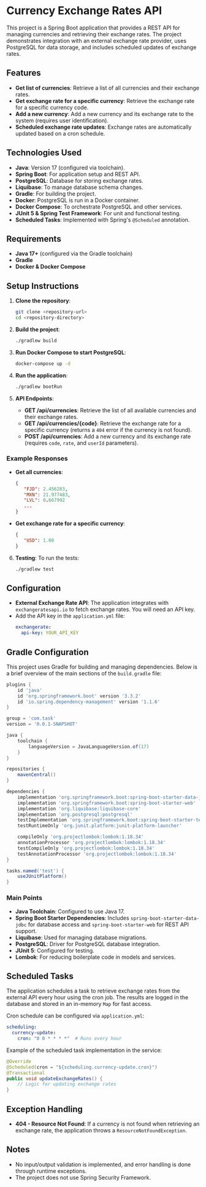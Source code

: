 
# Currency Exchange Rates API

This project is a Spring Boot application that provides a REST API for managing currencies and retrieving their exchange rates. The project demonstrates integration with an external exchange rate provider, uses PostgreSQL for data storage, and includes scheduled updates of exchange rates.

## Features

- **Get list of currencies**: Retrieve a list of all currencies and their exchange rates.
- **Get exchange rate for a specific currency**: Retrieve the exchange rate for a specific currency code.
- **Add a new currency**: Add a new currency and its exchange rate to the system (requires user identification).
- **Scheduled exchange rate updates**: Exchange rates are automatically updated based on a cron schedule.

## Technologies Used

- **Java**: Version 17 (configured via toolchain).
- **Spring Boot**: For application setup and REST API.
- **PostgreSQL**: Database for storing exchange rates.
- **Liquibase**: To manage database schema changes.
- **Gradle**: For building the project.
- **Docker**: PostgreSQL is run in a Docker container.
- **Docker Compose**: To orchestrate PostgreSQL and other services.
- **JUnit 5 & Spring Test Framework**: For unit and functional testing.
- **Scheduled Tasks**: Implemented with Spring's `@Scheduled` annotation.

## Requirements

- **Java 17+** (configured via the Gradle toolchain)
- **Gradle**
- **Docker & Docker Compose**

## Setup Instructions

1. **Clone the repository**:
   ```bash
   git clone <repository-url>
   cd <repository-directory>
   ```

2. **Build the project**:
   ```bash
   ./gradlew build
   ```

3. **Run Docker Compose to start PostgreSQL**:
   ```bash
   docker-compose up -d
   ```

4. **Run the application**:
   ```bash
   ./gradlew bootRun
   ```

5. **API Endpoints**:

   - **GET /api/currencies**: Retrieve the list of all available currencies and their exchange rates.
   - **GET /api/currencies/{code}**: Retrieve the exchange rate for a specific currency (returns a `404` error if the currency is not found).
   - **POST /api/currencies**: Add a new currency and its exchange rate (requires `code`, `rate`, and `userId` parameters).

### Example Responses

- **Get all currencies**:
   ```json
   {
      "FJD": 2.456283,
      "MXN": 21.977483,
      "LVL": 0.667992
      ...
   }
   ```

- **Get exchange rate for a specific currency**:
   ```json
   {
      "USD": 1.00
   }
   ```

6. **Testing**:
   To run the tests:
   ```bash
   ./gradlew test
   ```

## Configuration

- **External Exchange Rate API**: The application integrates with `exchangeratesapi.io` to fetch exchange rates. You will need an API key.
- Add the API key in the `application.yml` file:
   ```yaml
   exchangerate:
     api-key: YOUR_API_KEY
   ```

## Gradle Configuration

This project uses Gradle for building and managing dependencies. Below is a brief overview of the main sections of the `build.gradle` file:

```groovy
plugins {
	id 'java'
	id 'org.springframework.boot' version '3.3.2'
	id 'io.spring.dependency-management' version '1.1.6'
}

group = 'com.task'
version = '0.0.1-SNAPSHOT'

java {
	toolchain {
		languageVersion = JavaLanguageVersion.of(17)
	}
}

repositories {
	mavenCentral()
}

dependencies {
	implementation 'org.springframework.boot:spring-boot-starter-data-jdbc'
	implementation 'org.springframework.boot:spring-boot-starter-web'
	implementation 'org.liquibase:liquibase-core'
	implementation 'org.postgresql:postgresql'
	testImplementation 'org.springframework.boot:spring-boot-starter-test'
	testRuntimeOnly 'org.junit.platform:junit-platform-launcher'

	compileOnly 'org.projectlombok:lombok:1.18.34'
	annotationProcessor 'org.projectlombok:lombok:1.18.34'
	testCompileOnly 'org.projectlombok:lombok:1.18.34'
	testAnnotationProcessor 'org.projectlombok:lombok:1.18.34'
}

tasks.named('test') {
	useJUnitPlatform()
}
```

### Main Points

- **Java Toolchain**: Configured to use Java 17.
- **Spring Boot Starter Dependencies**: Includes `spring-boot-starter-data-jdbc` for database access and `spring-boot-starter-web` for REST API support.
- **Liquibase**: Used for managing database migrations.
- **PostgreSQL**: Driver for PostgreSQL database integration.
- **JUnit 5**: Configured for testing.
- **Lombok**: For reducing boilerplate code in models and services.

## Scheduled Tasks

The application schedules a task to retrieve exchange rates from the external API every hour using the cron job. The results are logged in the database and stored in an in-memory `Map` for fast access.

Cron schedule can be configured via `application.yml`:
```yaml
scheduling:
  currency-update:
    cron: "0 0 * * * *"  # Runs every hour
```

Example of the scheduled task implementation in the service:

```java
@Override
@Scheduled(cron = "${scheduling.currency-update.cron}")
@Transactional
public void updateExchangeRates() {
    // Logic for updating exchange rates
}
```

## Exception Handling

- **404 - Resource Not Found**: If a currency is not found when retrieving an exchange rate, the application throws a `ResourceNotFoundException`.

## Notes

- No input/output validation is implemented, and error handling is done through runtime exceptions.
- The project does not use Spring Security Framework.
